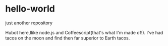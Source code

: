# hello-world
just another repository

Hubot here,Ilike node.js and Coffeescript(that's what I'm made of!).
I've had tacos on the moon and find then far superior to Earth tacos.
